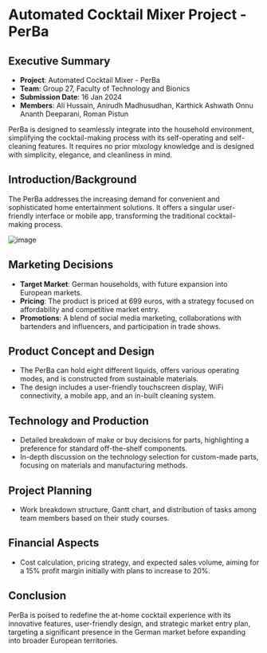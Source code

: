 # Automated Cocktail Mixer Project - PerBa

## Executive Summary

- **Project**: Automated Cocktail Mixer - PerBa
- **Team**: Group 27, Faculty of Technology and Bionics
- **Submission Date**: 16 Jan 2024
- **Members**: Ali Hussain, Anirudh Madhusudhan, Karthick Ashwath Onnu Ananth Deeparani, Roman Pistun

PerBa is designed to seamlessly integrate into the household environment, simplifying the cocktail-making process with its self-operating and self-cleaning features. It requires no prior mixology knowledge and is designed with simplicity, elegance, and cleanliness in mind.

## Introduction/Background

The PerBa addresses the increasing demand for convenient and sophisticated home entertainment solutions. It offers a singular user-friendly interface or mobile app, transforming the traditional cocktail-making process.



![image](https://github.com/anim1311/PerBa/assets/65235028/b070a780-2787-4d52-b3de-943d75119fe0)


## Marketing Decisions

- **Target Market**: German households, with future expansion into European markets.
- **Pricing**: The product is priced at 699 euros, with a strategy focused on affordability and competitive market entry.
- **Promotions**: A blend of social media marketing, collaborations with bartenders and influencers, and participation in trade shows.

## Product Concept and Design

- The PerBa can hold eight different liquids, offers various operating modes, and is constructed from sustainable materials.
- The design includes a user-friendly touchscreen display, WiFi connectivity, a mobile app, and an in-built cleaning system.

## Technology and Production

- Detailed breakdown of make or buy decisions for parts, highlighting a preference for standard off-the-shelf components.
- In-depth discussion on the technology selection for custom-made parts, focusing on materials and manufacturing methods.

## Project Planning

- Work breakdown structure, Gantt chart, and distribution of tasks among team members based on their study courses.

## Financial Aspects

- Cost calculation, pricing strategy, and expected sales volume, aiming for a 15% profit margin initially with plans to increase to 20%.

## Conclusion

PerBa is poised to redefine the at-home cocktail experience with its innovative features, user-friendly design, and strategic market entry plan, targeting a significant presence in the German market before expanding into broader European territories.

